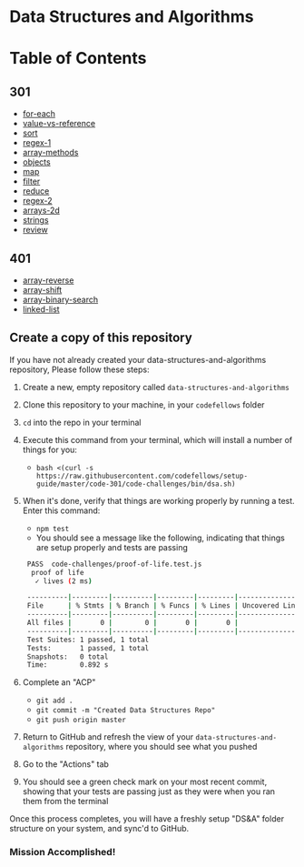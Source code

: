 # Data Structures and Algorithms

# Table of Contents

## 301
* [for-each](./code-challenges/challenges-01.test.js)
* [value-vs-reference](./code-challenges/challenges-02.test.js)
* [sort](./code-challenges/challenges-03.test.js)
* [regex-1](./code-challenges/challenges-04.test.js)
* [array-methods](./code-challenges/challenges-05.test.js)
* [objects](./code-challenges/challenges-06.test.js)
* [map](./code-challenges/challenges-07.test.js)
* [filter](./code-challenges/challenges-08.test.js)
* [reduce](./code-challenges/challenges-09.test.js)
* [regex-2](./code-challenges/challenges-10.test.js)
* [arrays-2d](./code-challenges/challenges-11.test.js)
* [strings](./code-challenges/challenges-12.test.js)
* [review](./code-challenges/challenges-13.test.js)

## 401
* [array-reverse](./code-challenges/array-reverse/array-reverse.js)
* [array-shift](./code-challenges/array-shift/array-shift.js)
* [array-binary-search](./code-challenges/array-binary-search/array-binary-search.js)
* [linked-list](./Data-Structures/linked_list/linked_list.js)

## Create a copy of this repository

If you have not already created your data-structures-and-algorithms repository, Please follow these steps:

1. Create a new, empty repository called `data-structures-and-algorithms`
1. Clone this repository to your machine, in your `codefellows` folder
1. `cd` into the repo in your terminal
1. Execute this command from your terminal, which will install a number of things for you:
   - `bash <(curl -s https://raw.githubusercontent.com/codefellows/setup-guide/master/code-301/code-challenges/bin/dsa.sh)`
1. When it's done, verify that things are working properly by running a test. Enter this command:
   - `npm test`
   - You should see a message like the following, indicating that things are setup properly and tests are passing

   ```bash
    PASS  code-challenges/proof-of-life.test.js
     proof of life
      ✓ lives (2 ms)

    ----------|---------|----------|---------|---------|-------------------
    File      | % Stmts | % Branch | % Funcs | % Lines | Uncovered Line #s
    ----------|---------|----------|---------|---------|-------------------
    All files |       0 |        0 |       0 |       0 |
    ----------|---------|----------|---------|---------|-------------------
    Test Suites: 1 passed, 1 total
    Tests:       1 passed, 1 total
    Snapshots:   0 total
    Time:        0.892 s
   ```

1. Complete an "ACP"
   - `git add .`
   - `git commit -m "Created Data Structures Repo"`
   - `git push origin master`
1. Return to GitHub and refresh the view of your `data-structures-and-algorithms` repository, where you should see what you pushed
1. Go to the "Actions" tab
1. You should see a green check mark on your most recent commit, showing that your tests are passing just as they were when you ran them from the terminal

Once this process completes, you will have a freshly setup "DS&A" folder structure on your system, and sync'd to GitHub.

### Mission Accomplished!
